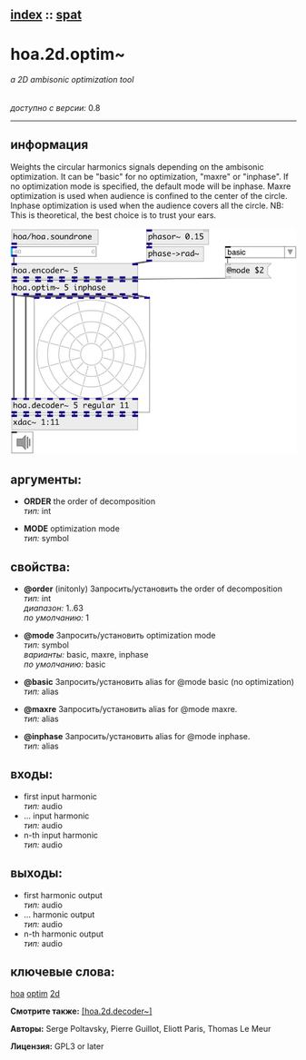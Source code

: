 [index](index.html) :: [spat](category_spat.html)
---

# hoa.2d.optim~

###### a 2D ambisonic optimization tool

*доступно с версии:* 0.8

---


## информация
Weights the circular harmonics signals depending on the ambisonic optimization. It can be &#34;basic&#34; for no optimization, &#34;maxre&#34; or &#34;inphase&#34;. If no optimization mode is specified, the default mode will be inphase. Maxre optimization is used when audience is confined to the center of the circle. Inphase optimization is used when the audience covers all the circle. NB: This is theoretical, the best choice is to trust your ears.


[![example](../examples/img/hoa.2d.optim~.jpg)](../examples/pd/hoa.2d.optim~.pd)



## аргументы:

* **ORDER**
the order of decomposition<br>
_тип:_ int<br>

* **MODE**
optimization mode<br>
_тип:_ symbol<br>





## свойства:

* **@order** (initonly)
Запросить/установить the order of decomposition<br>
_тип:_ int<br>
_диапазон:_ 1..63<br>
_по умолчанию:_ 1<br>

* **@mode** 
Запросить/установить optimization mode<br>
_тип:_ symbol<br>
_варианты:_ basic, maxre, inphase<br>
_по умолчанию:_ basic<br>

* **@basic** 
Запросить/установить alias for @mode basic (no optimization)<br>
_тип:_ alias<br>

* **@maxre** 
Запросить/установить alias for @mode maxre.<br>
_тип:_ alias<br>

* **@inphase** 
Запросить/установить alias for @mode inphase.<br>
_тип:_ alias<br>



## входы:

* first input harmonic<br>
_тип:_ audio
* ... input harmonic<br>
_тип:_ audio
* n-th input harmonic<br>
_тип:_ audio



## выходы:

* first harmonic output<br>
_тип:_ audio
* ... harmonic output<br>
_тип:_ audio
* n-th harmonic output<br>
_тип:_ audio



## ключевые слова:

[hoa](keywords/hoa.html)
[optim](keywords/optim.html)
[2d](keywords/2d.html)



**Смотрите также:**
[\[hoa.2d.decoder~\]](hoa.2d.decoder~.html)




**Авторы:** Serge Poltavsky, Pierre Guillot, Eliott Paris, Thomas Le Meur




**Лицензия:** GPL3 or later





